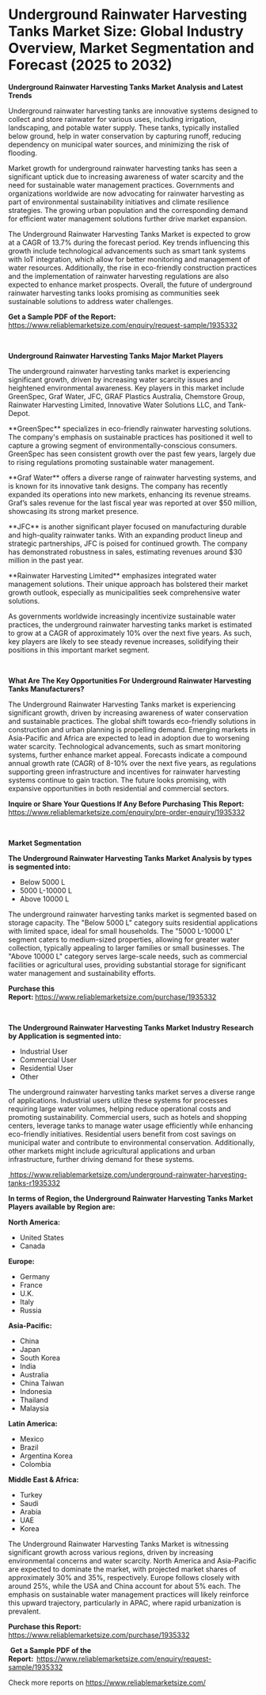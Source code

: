 <p><h1>Underground Rainwater Harvesting Tanks Market Size: Global Industry Overview, Market Segmentation and Forecast (2025 to 2032)</h1></p><p><strong>Underground Rainwater Harvesting Tanks Market Analysis and Latest Trends</strong></p>
<p><p>Underground rainwater harvesting tanks are innovative systems designed to collect and store rainwater for various uses, including irrigation, landscaping, and potable water supply. These tanks, typically installed below ground, help in water conservation by capturing runoff, reducing dependency on municipal water sources, and minimizing the risk of flooding.</p><p>Market growth for underground rainwater harvesting tanks has seen a significant uptick due to increasing awareness of water scarcity and the need for sustainable water management practices. Governments and organizations worldwide are now advocating for rainwater harvesting as part of environmental sustainability initiatives and climate resilience strategies. The growing urban population and the corresponding demand for efficient water management solutions further drive market expansion.</p><p>The Underground Rainwater Harvesting Tanks Market is expected to grow at a CAGR of 13.7% during the forecast period. Key trends influencing this growth include technological advancements such as smart tank systems with IoT integration, which allow for better monitoring and management of water resources. Additionally, the rise in eco-friendly construction practices and the implementation of rainwater harvesting regulations are also expected to enhance market prospects. Overall, the future of underground rainwater harvesting tanks looks promising as communities seek sustainable solutions to address water challenges.</p></p>
<p><strong>Get a Sample PDF of the Report:&nbsp;</strong> <a href="https://www.reliablemarketsize.com/enquiry/request-sample/1935332?utm_campaign=2460&utm_medium=2&utm_source=Github&utm_content=ia&utm_term=21022025&utm_id=underground-rainwater-harvesting-tanks">https://www.reliablemarketsize.com/enquiry/request-sample/1935332</a></p>
<p>&nbsp;</p>
<p><strong>Underground Rainwater Harvesting Tanks Major Market Players</strong></p>
<p><p>The underground rainwater harvesting tanks market is experiencing significant growth, driven by increasing water scarcity issues and heightened environmental awareness. Key players in this market include GreenSpec, Graf Water, JFC, GRAF Plastics Australia, Chemstore Group, Rainwater Harvesting Limited, Innovative Water Solutions LLC, and Tank-Depot.</p><p>**GreenSpec** specializes in eco-friendly rainwater harvesting solutions. The company's emphasis on sustainable practices has positioned it well to capture a growing segment of environmentally-conscious consumers. GreenSpec has seen consistent growth over the past few years, largely due to rising regulations promoting sustainable water management.</p><p>**Graf Water** offers a diverse range of rainwater harvesting systems, and is known for its innovative tank designs. The company has recently expanded its operations into new markets, enhancing its revenue streams. Graf’s sales revenue for the last fiscal year was reported at over $50 million, showcasing its strong market presence.</p><p>**JFC** is another significant player focused on manufacturing durable and high-quality rainwater tanks. With an expanding product lineup and strategic partnerships, JFC is poised for continued growth. The company has demonstrated robustness in sales, estimating revenues around $30 million in the past year.</p><p>**Rainwater Harvesting Limited** emphasizes integrated water management solutions. Their unique approach has bolstered their market growth outlook, especially as municipalities seek comprehensive water solutions.</p><p>As governments worldwide increasingly incentivize sustainable water practices, the underground rainwater harvesting tanks market is estimated to grow at a CAGR of approximately 10% over the next five years. As such, key players are likely to see steady revenue increases, solidifying their positions in this important market segment.</p></p>
<p>&nbsp;</p>
<p><strong>What Are The Key Opportunities For Underground Rainwater Harvesting Tanks Manufacturers?</strong></p>
<p><p>The Underground Rainwater Harvesting Tanks market is experiencing significant growth, driven by increasing awareness of water conservation and sustainable practices. The global shift towards eco-friendly solutions in construction and urban planning is propelling demand. Emerging markets in Asia-Pacific and Africa are expected to lead in adoption due to worsening water scarcity. Technological advancements, such as smart monitoring systems, further enhance market appeal. Forecasts indicate a compound annual growth rate (CAGR) of 8-10% over the next five years, as regulations supporting green infrastructure and incentives for rainwater harvesting systems continue to gain traction. The future looks promising, with expansive opportunities in both residential and commercial sectors.</p></p>
<p><strong>Inquire or Share Your Questions If Any Before Purchasing This Report:</strong> <a href="https://www.reliablemarketsize.com/enquiry/pre-order-enquiry/1935332?utm_campaign=2460&utm_medium=2&utm_source=Github&utm_content=ia&utm_term=21022025&utm_id=underground-rainwater-harvesting-tanks">https://www.reliablemarketsize.com/enquiry/pre-order-enquiry/1935332</a></p>
<p>&nbsp;</p>
<p><strong>Market Segmentation</strong></p>
<p><strong>The Underground Rainwater Harvesting Tanks Market Analysis by types is segmented into:</strong></p>
<p><ul><li>Below 5000 L</li><li>5000 L-10000 L</li><li>Above 10000 L</li></ul></p>
<p><p>The underground rainwater harvesting tanks market is segmented based on storage capacity. The "Below 5000 L" category suits residential applications with limited space, ideal for small households. The "5000 L-10000 L" segment caters to medium-sized properties, allowing for greater water collection, typically appealing to larger families or small businesses. The "Above 10000 L" category serves large-scale needs, such as commercial facilities or agricultural uses, providing substantial storage for significant water management and sustainability efforts.</p></p>
<p><strong>Purchase this Report:&nbsp;</strong><a href="https://www.reliablemarketsize.com/purchase/1935332?utm_campaign=2460&utm_medium=2&utm_source=Github&utm_content=ia&utm_term=21022025&utm_id=underground-rainwater-harvesting-tanks">https://www.reliablemarketsize.com/purchase/1935332</a></p>
<p>&nbsp;</p>
<p><strong>The Underground Rainwater Harvesting Tanks Market Industry Research by Application is segmented into:</strong></p>
<p><ul><li>Industrial User</li><li>Commercial User</li><li>Residential User</li><li>Other</li></ul></p>
<p><p>The underground rainwater harvesting tanks market serves a diverse range of applications. Industrial users utilize these systems for processes requiring large water volumes, helping reduce operational costs and promoting sustainability. Commercial users, such as hotels and shopping centers, leverage tanks to manage water usage efficiently while enhancing eco-friendly initiatives. Residential users benefit from cost savings on municipal water and contribute to environmental conservation. Additionally, other markets might include agricultural applications and urban infrastructure, further driving demand for these systems.</p></p>
<p><a href="https://www.reliablemarketsize.com/underground-rainwater-harvesting-tanks-r1935332?utm_campaign=2460&utm_medium=2&utm_source=Github&utm_content=ia&utm_term=21022025&utm_id=underground-rainwater-harvesting-tanks">&nbsp;https://www.reliablemarketsize.com/underground-rainwater-harvesting-tanks-r1935332</a></p>
<p><strong>In terms of Region, the Underground Rainwater Harvesting Tanks Market Players available by Region are:</strong></p>
<p>
    <p> <strong> North America: </strong>
        <ul>
            <li>United States</li>
            <li>Canada</li>
        </ul>
        </p> 
    <p> <strong> Europe: </strong>
        <ul>
            <li>Germany</li>
            <li>France</li>
            <li>U.K.</li>
            <li>Italy</li>
            <li>Russia</li>
        </ul>
        </p> 
    <p> <strong> Asia-Pacific: </strong>
        <ul>
            <li>China</li>
            <li>Japan</li>
            <li>South Korea</li>
            <li>India</li>
            <li>Australia</li>
            <li>China Taiwan</li>
            <li>Indonesia</li>
            <li>Thailand</li>
            <li>Malaysia</li>
        </ul>
        </p> 
    <p> <strong> Latin America: </strong>
        <ul>
            <li>Mexico</li>
            <li>Brazil</li>
            <li>Argentina Korea</li>
            <li>Colombia</li>
        </ul>
        </p> 
    <p> <strong> Middle East & Africa: </strong>
        <ul>
            <li>Turkey</li>
            <li>Saudi</li>
            <li>Arabia</li>
            <li>UAE</li>
            <li>Korea</li>
        </ul>
    </p>
    </p>
<p><p>The Underground Rainwater Harvesting Tanks Market is witnessing significant growth across various regions, driven by increasing environmental concerns and water scarcity. North America and Asia-Pacific are expected to dominate the market, with projected market shares of approximately 30% and 35%, respectively. Europe follows closely with around 25%, while the USA and China account for about 5% each. The emphasis on sustainable water management practices will likely reinforce this upward trajectory, particularly in APAC, where rapid urbanization is prevalent.</p></p>
<p><strong>Purchase this Report: </strong><a href="https://www.reliablemarketsize.com/purchase/1935332?utm_campaign=2460&utm_medium=2&utm_source=Github&utm_content=ia&utm_term=21022025&utm_id=underground-rainwater-harvesting-tanks">https://www.reliablemarketsize.com/purchase/1935332</a></p>
<p>&nbsp;<strong>Get a Sample PDF of the Report:&nbsp;&nbsp;</strong><a href="https://www.reliablemarketsize.com/enquiry/request-sample/1935332?utm_campaign=2460&utm_medium=2&utm_source=Github&utm_content=ia&utm_term=21022025&utm_id=underground-rainwater-harvesting-tanks">https://www.reliablemarketsize.com/enquiry/request-sample/1935332</a></p>
<p><strong></strong></p>
<p>Check more reports on <a href="https://www.reliablemarketsize.com/?utm_campaign=2460&utm_medium=2&utm_source=Github&utm_content=ia&utm_term=21022025&utm_id=underground-rainwater-harvesting-tanks">https://www.reliablemarketsize.com/</a></p>